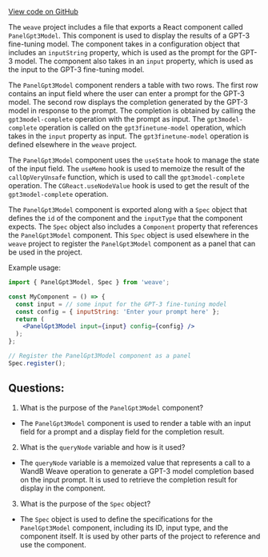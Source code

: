 [View code on GitHub](https://github.com/wandb/weave/weave-js/src/components/Panel2/PanelGpt3Model.tsx)

The `weave` project includes a file that exports a React component called `PanelGpt3Model`. This component is used to display the results of a GPT-3 fine-tuning model. The component takes in a configuration object that includes an `inputString` property, which is used as the prompt for the GPT-3 model. The component also takes in an `input` property, which is used as the input to the GPT-3 fine-tuning model.

The `PanelGpt3Model` component renders a table with two rows. The first row contains an input field where the user can enter a prompt for the GPT-3 model. The second row displays the completion generated by the GPT-3 model in response to the prompt. The completion is obtained by calling the `gpt3model-complete` operation with the prompt as input. The `gpt3model-complete` operation is called on the `gpt3finetune-model` operation, which takes in the `input` property as input. The `gpt3finetune-model` operation is defined elsewhere in the `weave` project.

The `PanelGpt3Model` component uses the `useState` hook to manage the state of the input field. The `useMemo` hook is used to memoize the result of the `callOpVeryUnsafe` function, which is used to call the `gpt3model-complete` operation. The `CGReact.useNodeValue` hook is used to get the result of the `gpt3model-complete` operation.

The `PanelGpt3Model` component is exported along with a `Spec` object that defines the `id` of the component and the `inputType` that the component expects. The `Spec` object also includes a `Component` property that references the `PanelGpt3Model` component. This `Spec` object is used elsewhere in the `weave` project to register the `PanelGpt3Model` component as a panel that can be used in the project.

Example usage:

```jsx
import { PanelGpt3Model, Spec } from 'weave';

const MyComponent = () => {
  const input = // some input for the GPT-3 fine-tuning model
  const config = { inputString: 'Enter your prompt here' };
  return (
    <PanelGpt3Model input={input} config={config} />
  );
};

// Register the PanelGpt3Model component as a panel
Spec.register();
```
## Questions: 
 1. What is the purpose of the `PanelGpt3Model` component?
- The `PanelGpt3Model` component is used to render a table with an input field for a prompt and a display field for the completion result.

2. What is the `queryNode` variable and how is it used?
- The `queryNode` variable is a memoized value that represents a call to a WandB Weave operation to generate a GPT-3 model completion based on the input prompt. It is used to retrieve the completion result for display in the component.

3. What is the purpose of the `Spec` object?
- The `Spec` object is used to define the specifications for the `PanelGpt3Model` component, including its ID, input type, and the component itself. It is used by other parts of the project to reference and use the component.